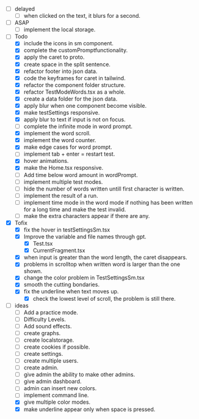 - [ ] delayed
  - [ ] when clicked on the text, it blurs for a second.

- [ ] ASAP
  - [ ] implement the local storage.

- [ ] Todo
  - [x] include the icons in sm component.
  - [x] complete the customPromptfunctionality.
  - [x] apply the caret to proto.
  - [x] create space in the split sentence.
  - [x] refactor footer into json data.
  - [x] code the keyframes for caret in tailwind.
  - [x] refactor the component folder structure.
  - [x] refactor TestModeWords.tsx as a whole.
  - [x] create a data folder for the json data.
  - [x] apply blur when one component become visible.
  - [x] make testSettings responsive.
  - [x] apply blur to text if input is not on focus.
  - [ ] complete the infinite mode in word prompt.
  - [x] implement the word scroll.
  - [x] implement the word counter.
  - [x] make edge cases for word prompt.
  - [ ] implement tab + enter = restart test.
  - [x] hover animations.
  - [x] make the Home.tsx responsive.
  - [ ] Add time below word amount in wordPrompt.
  - [ ] implement multiple test modes.
  - [ ] hide the number of words written untill first character is written.
  - [ ] implement the result of a run.
  - [ ] implement time mode in the word mode if nothing has been written for a long time and make the test invalid.
  - [ ] make the extra characters appear if there are any.

- [x] Tofix
  - [x] fix the hover in testSettingsSm.tsx
  - [x] Improve the variable and file names through gpt.
    - [x] Test.tsx
    - [x] CurrentFragment.tsx
  - [x] when input is greater than the word length, the caret disappears.
  - [x] problems in scrolltop when written word is larger than the one shown.
  - [x] change the color problem in TestSettingsSm.tsx
  - [x] smooth the cutting bondaries.
  - [x] fix the underline when text moves up.
    - [x] check the lowest level of scroll, the problem is still there.

- [ ] ideas
  - [ ] Add a practice mode.
  - [ ] Difficulty Levels.
  - [ ] Add sound effects.
  - [ ] create graphs.
  - [ ] create localstorage.
  - [ ] create cookies if possible.
  - [ ] create settings.
  - [ ] create multiple users.
  - [ ] create admin.
  - [ ] give admin the ability to make other admins.
  - [ ] give admin dashboard.
  - [ ] admin can insert new colors.
  - [ ] implement command line.
  - [x] give multiple color modes.
  - [x] make underline appear only when space is pressed.
